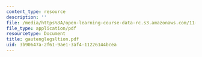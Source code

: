 ```yaml
---
content_type: resource
description: ''
file: /media/https%3A/open-learning-course-data-rc.s3.amazonaws.com/11-422-downtown-management-organizations-fall-2006/3b90647a2f619ae13af411226144bcea_gautenglegsltion.pdf
file_type: application/pdf
resourcetype: Document
title: gautenglegsltion.pdf
uid: 3b90647a-2f61-9ae1-3af4-11226144bcea
---
```

